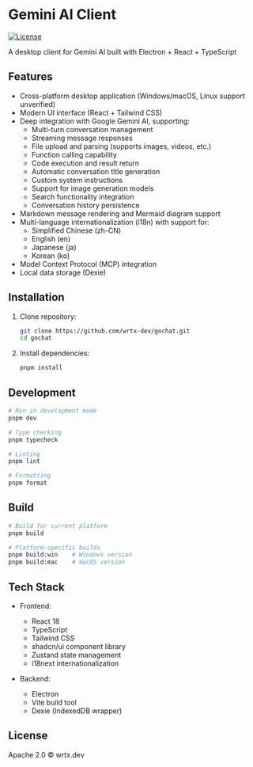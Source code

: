 # Gemini AI Client

[![License](https://img.shields.io/badge/license-Apache%202.0-blue.svg)](LICENSE)

A desktop client for Gemini AI built with Electron + React + TypeScript

## Features

- Cross-platform desktop application (Windows/macOS, Linux support unverified)
- Modern UI interface (React + Tailwind CSS)
- Deep integration with Google Gemini AI, supporting:
  - Multi-turn conversation management
  - Streaming message responses
  - File upload and parsing (supports images, videos, etc.)
  - Function calling capability
  - Code execution and result return
  - Automatic conversation title generation
  - Custom system instructions
  - Support for image generation models
  - Search functionality integration
  - Conversation history persistence
- Markdown message rendering and Mermaid diagram support
- Multi-language internationalization (i18n) with support for:
  - Simplified Chinese (zh-CN)
  - English (en)
  - Japanese (ja)
  - Korean (ko)
- Model Context Protocol (MCP) integration
- Local data storage (Dexie)

## Installation

1. Clone repository:
   ```bash
   git clone https://github.com/wrtx-dev/gochat.git
   cd gochat
   ```

2. Install dependencies:
   ```bash
   pnpm install
   ```

## Development

```bash
# Run in development mode
pnpm dev

# Type checking
pnpm typecheck

# Linting
pnpm lint

# Formatting
pnpm format
```

## Build

```bash
# Build for current platform
pnpm build

# Platform-specific builds
pnpm build:win    # Windows version
pnpm build:mac    # macOS version
```

## Tech Stack

- Frontend:
  - React 18
  - TypeScript
  - Tailwind CSS
  - shadcn/ui component library
  - Zustand state management
  - i18next internationalization

- Backend:
  - Electron
  - Vite build tool
  - Dexie (IndexedDB wrapper)

## License

Apache 2.0 © wrtx.dev
